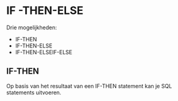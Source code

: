 # IF -THEN-ELSE

Drie mogelijkheden:

* IF-THEN
* IF-THEN-ELSE
* IF-THEN-ELSEIF-ELSE

## IF-THEN

Op basis van het resultaat van een IF-THEN statement kan je SQL statements uitvoeren.



